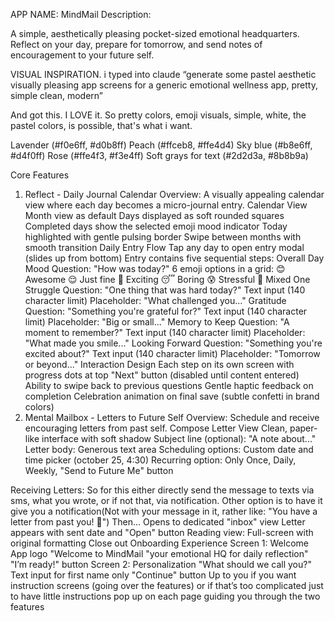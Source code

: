 APP NAME: MindMail 
Description: 

A simple, aesthetically pleasing pocket-sized emotional headquarters. Reflect on your day, prepare for tomorrow, and send notes of encouragement to your future self.


VISUAL INSPIRATION. 
 i typed into claude “generate some pastel aesthetic visually pleasing app screens for a generic emotional wellness app, pretty, simple clean, modern”


And got this.  I LOVE it. So pretty colors, emoji visuals, simple, white, the pastel colors, is possible, that's what i want.

Lavender (#f0e6ff, #d0b8ff)
Peach (#ffceb8, #ffe4d4)
Sky blue (#b8e6ff, #d4f0ff)
Rose (#ffe4f3, #f3e4ff)
Soft grays for text (#2d2d3a, #8b8b9a)

Core Features
1. Reflect - Daily Journal Calendar
Overview: A visually appealing calendar view where each day becomes a micro-journal entry.
Calendar View
Month view as default
Days displayed as soft rounded squares
Completed days show the selected emoji mood indicator
Today highlighted with gentle pulsing border
Swipe between months with smooth transition
Daily Entry Flow
Tap any day to open entry modal (slides up from bottom)
Entry contains five sequential steps:
Overall Day Mood
Question: "How was today?"
6 emoji options in a grid:
😊 Awesome
😌 Just fine
🎉 Exciting
😴 Boring
😰 Stressful
💭 Mixed
One Struggle
Question: "One thing that was hard today?"
Text input (140 character limit)
Placeholder: "What challenged you..."
Gratitude
Question: "Something you're grateful for?"
Text input (140 character limit)
Placeholder: "Big or small..."
Memory to Keep
Question: "A moment to remember?"
Text input (140 character limit)
Placeholder: "What made you smile..."
Looking Forward
Question: "Something you're excited about?"
Text input (140 character limit)
Placeholder: "Tomorrow or beyond..."
Interaction Design
Each step on its own screen with progress dots at top
"Next" button (disabled until content entered)
Ability to swipe back to previous questions
Gentle haptic feedback on completion
Celebration animation on final save (subtle confetti in brand colors)
2. Mental Mailbox - Letters to Future Self
Overview: Schedule and receive encouraging letters from past self.
Compose Letter View
Clean, paper-like interface with soft shadow
Subject line (optional): "A note about..."
Letter body: Generous text area
Scheduling options:
Custom date and time picker (october 25, 4:30)
Recurring option: Only Once, Daily, Weekly, 
"Send to Future Me" button 

Receiving Letters:
So for this either directly send the message to texts via sms, what you wrote, or if not that, via notification. 
Other option is to have it give you a notification(Not with your message in it, rather like: "You have a letter from past you! 💌") Then…
Opens to dedicated "inbox" view
Letter appears with sent date and "Open" button
Reading view: Full-screen with original formatting
Close out 
Onboarding Experience
Screen 1: Welcome
App logo 
"Welcome to MindMail
"your emotional HQ for daily reflection"
"I’m ready!" button
Screen 2: Personalization
"What should we call you?"
Text input for first name only
"Continue" button
Up to you if you want instruction screens (going over the features) or if that’s too complicated just to have little instructions pop up on each page guiding you through the two features

